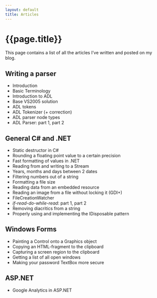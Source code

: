 ```yaml
---
layout: default
title: Articles
---
```


# {{page.title}}
This page contains a list of all the articles I’ve written and posted on my blog.

## Writing a parser
- Introduction
- Basic Terminology
- Introduction to ADL
- Base VS2005 solution
- ADL tokens
- ADL Tokenizer (+ correction)
- ADL parser node types
- ADL Parser: part 1, part 2

## General C# and .NET
- Static destructor in C#
- Rounding a floating point value to a certain precision
- Fast formatting of values in .NET
- Reading from and writing to a Stream
- Years, months and days between 2 dates
- Filtering numbers out of a string
- Formatting a file size
- Reading data from an embedded resource
- Reading an image from a file without locking it (GDI+)
- FileCreationWatcher
- *if-read-do-while-read*: part 1, part 2
- Removing diacritics from a string
- Properly using and implementing the IDisposable pattern

## Windows Forms
- Painting a Control onto a Graphics object
- Copying an HTML-fragment to the clipboard
- Capturing a screen region to the clipboard
- Getting a list of all open windows
- Making your password TextBox more secure

## ASP.NET
- Google Analytics in ASP.NET